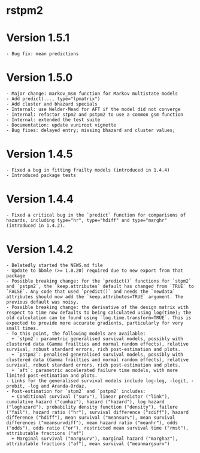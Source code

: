 # rstpm2

# Version 1.5.1
    - Bug fix: mean predictions

# Version 1.5.0
	- Major change: markov_msm function for Markov multistate models
	- Add predict(..., type="lpmatrix")
	- Add cluster and bhazard specials
	- Internal: use Nelder-Mead for AFT if the model did not converge
	- Internal: refactor stpm2 and pstpm2 to use a common gsm function
	- Internal: extended the test suite
	- Documentation: update vuniroot vignette
	- Bug fixes: delayed entry; missing bhazard and cluster values; 

# Version 1.4.5
    - Fixed a bug in fitting frailty models (introduced in 1.4.4)
	- Introduced package tests
	
# Version 1.4.4
    - Fixed a critical bug in the `predict` function for comparisons of hazards, including type="hr", type="hdiff" and type="marghr" (introduced in 1.4.2).

# Version 1.4.2
    - Belatedly started the NEWS.md file
    - Update to bbmle (>= 1.0.20) required due to new export from that package
    - Possible breaking change: for the `predict()` functions for `stpm2` and `pstpm2`, the `keep.attributes` default has changed from `TRUE` to `FALSE`. Any code that used `predict()` and needs the `newdata` attributes should now add the `keep.attributes=TRUE` argument. The previous default was noisy.
	- Possible breaking change: the derivative of the design matrix with respect to time now defaults to being calculated using log(time); the old calculation can be found using `log.time.transform=TRUE`. This is expected to provide more accurate gradients, particularly for very small times. 
    - To this point, the following models are available: 
      + `stpm2`: parametric generalised survival models, possibly with clustered data (Gamma frailties and normal random effects), relative survival, robust standard errors, rich post-estimation and plots.
      + `pstpm2`: penalised generalised survival models, possibly with clustered data (Gamma frailties and normal random effects), relative survival, robust standard errors, rich post-estimation and plots.
      + `aft`: parametric accelerated failure time models, with more limited post-estimation and plots.
	- Links for the generalised survival models include log-log, -logit, -probit, -log and Aranda-Ordaz.
    - Post-estimation for `stpm2` and `pstpm2` includes:
	  + Conditional survival ("surv"), linear predictor ("link"), cumulative hazard ("cumhaz"), hazard ("hazard"), log hazard ("loghazard"), probability density function ("density"), failure ("fail"), hazard ratio ("hr"), survival difference ("sdiff"), hazard difference ("hdiff"), mean survival ("meansurv"), mean survival differences ("meansurvdiff"), mean hazard ratio ("meanhr"), odds ("odds"), odds ratio ("or"), restricted mean survival time ("rmst"), attributable fractions ("af")
	  + Marginal survival ("margsurv"), marginal hazard ("marghaz"), attributable fractions ("af"), mean survival ("meanmargsurv")
